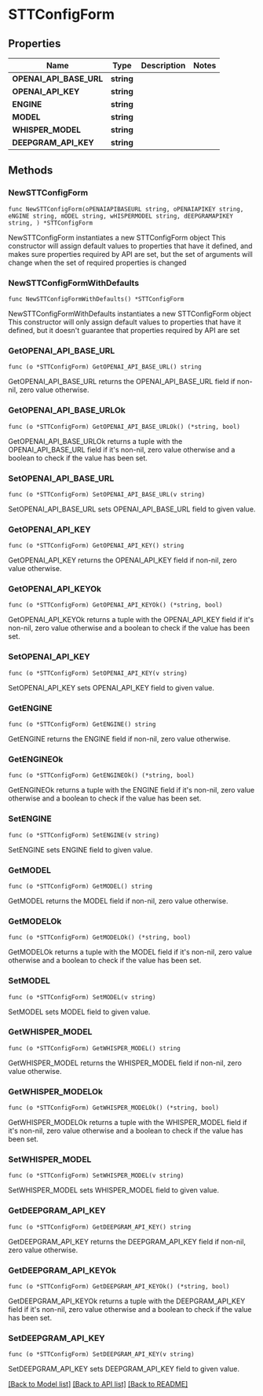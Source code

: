 # STTConfigForm

## Properties

Name | Type | Description | Notes
------------ | ------------- | ------------- | -------------
**OPENAI_API_BASE_URL** | **string** |  | 
**OPENAI_API_KEY** | **string** |  | 
**ENGINE** | **string** |  | 
**MODEL** | **string** |  | 
**WHISPER_MODEL** | **string** |  | 
**DEEPGRAM_API_KEY** | **string** |  | 

## Methods

### NewSTTConfigForm

`func NewSTTConfigForm(oPENAIAPIBASEURL string, oPENAIAPIKEY string, eNGINE string, mODEL string, wHISPERMODEL string, dEEPGRAMAPIKEY string, ) *STTConfigForm`

NewSTTConfigForm instantiates a new STTConfigForm object
This constructor will assign default values to properties that have it defined,
and makes sure properties required by API are set, but the set of arguments
will change when the set of required properties is changed

### NewSTTConfigFormWithDefaults

`func NewSTTConfigFormWithDefaults() *STTConfigForm`

NewSTTConfigFormWithDefaults instantiates a new STTConfigForm object
This constructor will only assign default values to properties that have it defined,
but it doesn't guarantee that properties required by API are set

### GetOPENAI_API_BASE_URL

`func (o *STTConfigForm) GetOPENAI_API_BASE_URL() string`

GetOPENAI_API_BASE_URL returns the OPENAI_API_BASE_URL field if non-nil, zero value otherwise.

### GetOPENAI_API_BASE_URLOk

`func (o *STTConfigForm) GetOPENAI_API_BASE_URLOk() (*string, bool)`

GetOPENAI_API_BASE_URLOk returns a tuple with the OPENAI_API_BASE_URL field if it's non-nil, zero value otherwise
and a boolean to check if the value has been set.

### SetOPENAI_API_BASE_URL

`func (o *STTConfigForm) SetOPENAI_API_BASE_URL(v string)`

SetOPENAI_API_BASE_URL sets OPENAI_API_BASE_URL field to given value.


### GetOPENAI_API_KEY

`func (o *STTConfigForm) GetOPENAI_API_KEY() string`

GetOPENAI_API_KEY returns the OPENAI_API_KEY field if non-nil, zero value otherwise.

### GetOPENAI_API_KEYOk

`func (o *STTConfigForm) GetOPENAI_API_KEYOk() (*string, bool)`

GetOPENAI_API_KEYOk returns a tuple with the OPENAI_API_KEY field if it's non-nil, zero value otherwise
and a boolean to check if the value has been set.

### SetOPENAI_API_KEY

`func (o *STTConfigForm) SetOPENAI_API_KEY(v string)`

SetOPENAI_API_KEY sets OPENAI_API_KEY field to given value.


### GetENGINE

`func (o *STTConfigForm) GetENGINE() string`

GetENGINE returns the ENGINE field if non-nil, zero value otherwise.

### GetENGINEOk

`func (o *STTConfigForm) GetENGINEOk() (*string, bool)`

GetENGINEOk returns a tuple with the ENGINE field if it's non-nil, zero value otherwise
and a boolean to check if the value has been set.

### SetENGINE

`func (o *STTConfigForm) SetENGINE(v string)`

SetENGINE sets ENGINE field to given value.


### GetMODEL

`func (o *STTConfigForm) GetMODEL() string`

GetMODEL returns the MODEL field if non-nil, zero value otherwise.

### GetMODELOk

`func (o *STTConfigForm) GetMODELOk() (*string, bool)`

GetMODELOk returns a tuple with the MODEL field if it's non-nil, zero value otherwise
and a boolean to check if the value has been set.

### SetMODEL

`func (o *STTConfigForm) SetMODEL(v string)`

SetMODEL sets MODEL field to given value.


### GetWHISPER_MODEL

`func (o *STTConfigForm) GetWHISPER_MODEL() string`

GetWHISPER_MODEL returns the WHISPER_MODEL field if non-nil, zero value otherwise.

### GetWHISPER_MODELOk

`func (o *STTConfigForm) GetWHISPER_MODELOk() (*string, bool)`

GetWHISPER_MODELOk returns a tuple with the WHISPER_MODEL field if it's non-nil, zero value otherwise
and a boolean to check if the value has been set.

### SetWHISPER_MODEL

`func (o *STTConfigForm) SetWHISPER_MODEL(v string)`

SetWHISPER_MODEL sets WHISPER_MODEL field to given value.


### GetDEEPGRAM_API_KEY

`func (o *STTConfigForm) GetDEEPGRAM_API_KEY() string`

GetDEEPGRAM_API_KEY returns the DEEPGRAM_API_KEY field if non-nil, zero value otherwise.

### GetDEEPGRAM_API_KEYOk

`func (o *STTConfigForm) GetDEEPGRAM_API_KEYOk() (*string, bool)`

GetDEEPGRAM_API_KEYOk returns a tuple with the DEEPGRAM_API_KEY field if it's non-nil, zero value otherwise
and a boolean to check if the value has been set.

### SetDEEPGRAM_API_KEY

`func (o *STTConfigForm) SetDEEPGRAM_API_KEY(v string)`

SetDEEPGRAM_API_KEY sets DEEPGRAM_API_KEY field to given value.



[[Back to Model list]](../README.md#documentation-for-models) [[Back to API list]](../README.md#documentation-for-api-endpoints) [[Back to README]](../README.md)


